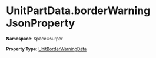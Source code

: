 # UnitPartData.borderWarning JsonProperty

<small>**Namespace**: SpaceUsurper</small>

<small>**Property Type**: [UnitBorderWarningData](../UnitBorderWarningData.md)</small>


